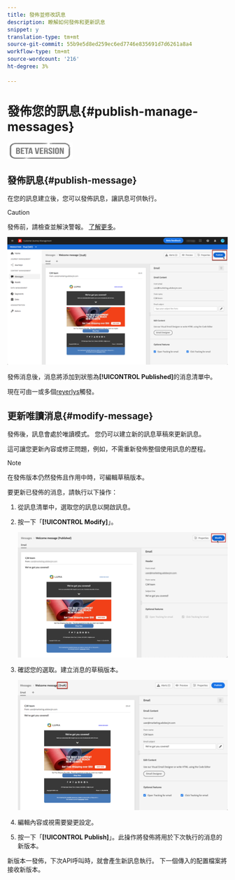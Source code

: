 ```yaml
---
title: 發佈並修改訊息
description: 瞭解如何發佈和更新訊息
snippet: y
translation-type: tm+mt
source-git-commit: 55b9e5d8ed259ec6ed7746e835691d7d6261a8a4
workflow-type: tm+mt
source-wordcount: '216'
ht-degree: 3%

---
```


# 發佈您的訊息{#publish-manage-messages}

![](assets/do-not-localize/badge.png)

## 發佈訊息{#publish-message}

在您的訊息建立後，您可以發佈訊息，讓訊息可供執行。

>[!CAUTION]
>
>發佈前，請檢查並解決警報。 [了解更多](alerts.md)。

![](assets/publish-message.png)

發佈消息後，消息將添加到狀態為&#x200B;**[!UICONTROL Published]**&#x200B;的消息清單中。

現在可由一或多個[reyerlys](building-journeys/journey.md)觸發。

## 更新唯讀消息{#modify-message}

發佈後，訊息會處於唯讀模式。 您仍可以建立新的訊息草稿來更新訊息。

這可讓您更新內容或修正問題，例如，不需重新發佈整個使用訊息的歷程。

>[!NOTE]
>
>在發佈版本仍然發佈且作用中時，可編輯草稿版本。

要更新已發佈的消息，請執行以下操作：

1. 從訊息清單中，選取您的訊息以開啟訊息。

1. 按一下「**[!UICONTROL Modify]**」。

   ![](assets/message-modify.png)

1. 確認您的選取。建立消息的草稿版本。

   ![](assets/message-modify-v2.png)

1. 編輯內容或視需要變更設定。
1. 按一下「**[!UICONTROL Publish]**」。此操作將發佈將用於下次執行的消息的新版本。

新版本一發佈，下次API呼叫時，就會產生新訊息執行。 下一個傳入的配置檔案將接收新版本。

<!--For batch messages, the audience/segment being processed in the previous execution will not be affected by the new version. Only the next incoming API call with an audience/segment will generate a new message execution with the new version.-->
